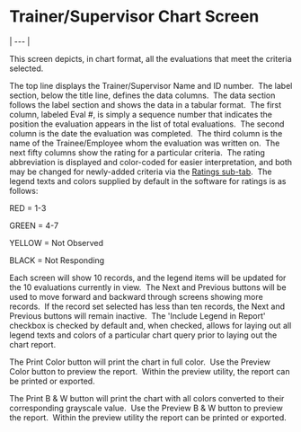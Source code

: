 # Trainer/Supervisor Chart Screen 
| --- |

This screen depicts, in chart format, all the evaluations that meet the criteria selected.

The top line displays the Trainer/Supervisor Name and ID number.&nbsp; The label section, below the title line, defines the data columns.&nbsp; The data section follows the label section and shows the data in a tabular format.&nbsp; The first column, labeled Eval #, is simply a sequence number that indicates the position the evaluation appears in the list of total evaluations.&nbsp; The second column is the date the evaluation was completed.&nbsp; The third column is the name of the Trainee/Employee whom the evaluation was written on.&nbsp; The next fifty columns show the rating for a particular criteria.&nbsp; The rating abbreviation is displayed and color-coded for easier interpretation, and both may be changed for newly-added criteria via the [Ratings sub-tab](<ratings.md>).&nbsp; The legend texts and colors supplied by default in the software for ratings is as follows:

RED = 1-3

GREEN = 4-7

YELLOW = Not Observed

BLACK = Not Responding

Each screen will show 10 records, and the legend items will be updated for the 10 evaluations currently in view.&nbsp; The Next and Previous buttons will be used to move forward and backward through screens showing more records.&nbsp; If the record set selected has less than ten records, the Next and Previous buttons will remain inactive.&nbsp; The 'Include Legend in Report' checkbox is checked by default and, when checked, allows for laying out all legend texts and colors of a particular chart query prior to laying out the chart report.

The Print Color button will print the chart in full color.&nbsp; Use the Preview Color button to preview the report.&nbsp; Within the preview utility, the report can be printed or exported.

The Print B & W button will print the chart with all colors converted to their corresponding grayscale value.&nbsp; Use the Preview B & W button to preview the report.&nbsp; Within the preview utility the report can be printed or exported.